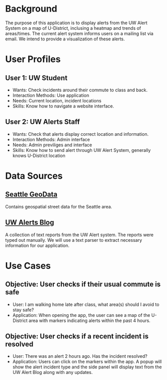 # Background
The purpose of this application is to display alerts from the UW Alert System on a map of U-District, inclusing a heatmap and trends of areas/times.
The current alert system informs users on a mailing list via email. We intend to provide a visualization of these alerts.

# User Profiles
## User 1: UW Student
- Wants: Check incidents around their commute to class and back.
- Interaction Methods: Use application
- Needs: Current location, incident locations
- Skills: Know how to navigate a website interface.

## User 2: UW Alerts Staff
- Wants: Check that alerts display correct location and information.
- Interaction Methods: Admin interface
- Needs: Admin previliges and interface
- Skills: Know how to send alert through UW Alert System, generally knows U-District location

# Data Sources
## [Seattle GeoData](https://data-seattlecitygis.opendata.arcgis.com/datasets/SeattleCityGIS::seattle-streets-3/explore?location=47.609360%2C-122.325916%2C14.88)
Contains geospatial street data for the Seattle area.

## [UW Alerts Blog](https://emergency.uw.edu/?_gl=1*ztz313*_ga*MzIwNzY5MTg2LjE2NjU4NzU5NjU.*_ga_3T65WK0BM8*MTY3NjMyNTM5Ny4yMS4wLjE2NzYzMjU0MDEuMC4wLjA)
A collection of text reports from the UW Alert system. The reports were typed out manually. We will use a text parser to extract necessary information for our application.

# Use Cases
## Objective: User checks if their usual commute is safe
- User: I am walking home late after class, what area(s) should I avoid to stay safe?
- Application: When opening the app, the user can see a map of the U-District area with markers indicating alerts within the past 4 hours.

## Objective: User checks if a recent incident is resolved
- User: There was an alert 2 hours ago. Has the incident resolved?
- Application: Users can click on the markers within the app. A popup will show the alert incident type and the side panel will display text from the UW Alert Blog along with any updates.
